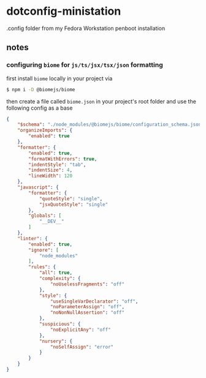 # dotconfig-ministation
.config folder from my Fedora Workstation penboot installation

## notes

### configuring `biome` for `js/ts/jsx/tsx/json` formatting

first install `biome` locally in your project via

```bash
$ npm i -D @biomejs/biome
```

then create a file called `biome.json` in your project's root folder and use the following config as a base

```json
{
	"$schema": "./node_modules/@biomejs/biome/configuration_schema.json",
	"organizeImports": {
		"enabled": true
	},
	"formatter": {
		"enabled": true,
		"formatWithErrors": true,
		"indentStyle": "tab",
		"indentSize": 4,
		"lineWidth": 120
	},
	"javascript": {
		"formatter": {
			"quoteStyle": "single",
			"jsxQuoteStyle": "single"
		},
		"globals": [
			"__DEV__"
		]
	},
	"linter": {
		"enabled": true,
		"ignore": [
			"node_modules"
		],
		"rules": {
			"all": true,
			"complexity": {
				"noUselessFragments": "off"
			},
			"style": {
				"useSingleVarDeclarator": "off",
				"noParameterAssign": "off",
				"noNonNullAssertion": "off"
			},
			"suspicious": {
				"noExplicitAny": "off"
			},
			"nursery": {
				"noSelfAssign": "error"
			}
		}
	}
}
```
